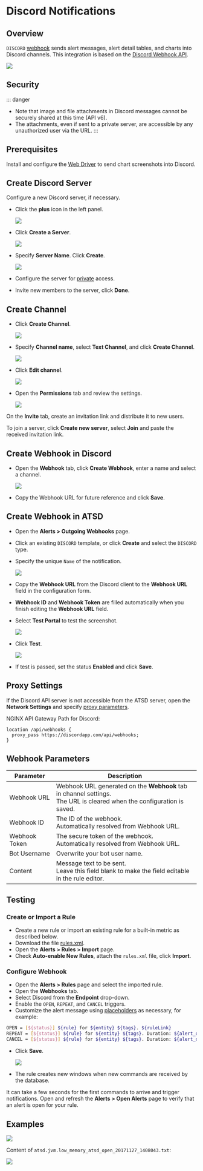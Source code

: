 # Discord Notifications

## Overview

`DISCORD` [webhook](../notifications/README.md) sends alert messages, alert detail tables, and charts into Discord channels. This integration is based on the [Discord Webhook API](https://discordapp.com/developers/docs/resources/webhook).

![](./images/discord.png)

## Security

::: danger
* Note that image and file attachments in Discord messages cannot be securely shared at this time (API v6).
* The attachments, even if sent to a private server, are accessible by any unauthorized user via the URL.
:::

## Prerequisites

Install and configure the [Web Driver](web-driver.md) to send chart screenshots into Discord.

## Create Discord Server

Configure a new Discord server, if necessary.

* Click the **plus** icon in the left panel.

     ![](./images/create_server.png)

* Click **Create a Server**.

     ![](./images/create_server2.png)

* Specify **Server Name**. Click **Create**.

     ![](./images/create_server3.png)

* Configure the server for [private](https://support.discordapp.com/hc/en-us/articles/206143407-How-do-I-set-up-private-servers-without-passwords-) access.

* Invite new members to the server, click **Done**.

## Create Channel

* Click **Create Channel**.

     ![](./images/create_discord_channel.png)

* Specify **Channel name**, select **Text Channel**, and click **Create Channel**.

     ![](./images/create_discord_channel2.png)

* Click **Edit channel**.

     ![](./images/create_discord_channel3.png)

* Open the **Permissions** tab and review the settings.

     ![](./images/create_discord_channel4.png)

On the **Invite** tab, create an invitation link and distribute it to new users.

To join a server, click **Create new server**, select **Join** and paste the received invitation link.

## Create Webhook in Discord

* Open the **Webhook** tab, click **Create Webhook**, enter a name and select a channel.

    ![](./images/create_webhook.png)

* Copy the Webhook URL for future reference and click **Save**.

## Create Webhook in ATSD

* Open the **Alerts > Outgoing Webhooks** page.
* Click an existing `DISCORD` template, or click **Create** and select the `DISCORD` type.
* Specify the unique `Name` of the notification.

    ![](./images/discord_1.png)

* Copy the **Webhook URL** from the Discord client to the **Webhook URL** field in the configuration form.
* **Webhook ID** and **Webhook Token** are filled automatically when you finish editing the **Webhook URL** field.
* Select **Test Portal** to test the screenshot.

    ![](./images/discord_settings.png)

* Click **Test**.

   ![](./images/discord_2.png)

* If test is passed, set the status **Enabled** and click **Save**.

## Proxy Settings

If the Discord API server is not accessible from the ATSD server, open the **Network Settings** and specify [proxy parameters](../notifications/README.md#network-settings).

NGINX API Gateway Path for Discord:

```ls
location /api/webhooks {
  proxy_pass https://discordapp.com/api/webhooks;
}
```

## Webhook Parameters

|**Parameter**|**Description**|
|---|---|
|Webhook URL|Webhook URL generated on the **Webhook** tab in channel settings.<br>The URL is cleared when the configuration is saved.|
|Webhook ID|The ID of the webhook.<br>Automatically resolved from Webhook URL.|
|Webhook Token|The secure token of the webhook.<br>Automatically resolved from Webhook URL.|
|Bot Username|Overwrite your bot user name.|
|Content|Message text to be sent.<br>Leave this field blank to make the field editable in the rule editor.|

## Testing

### Create or Import a Rule

* Create a new rule or import an existing rule for a built-in metric as described below.
* Download the file [rules.xml](./resources/rules.xml).
* Open the **Alerts > Rules > Import** page.
* Check **Auto-enable New Rules**, attach the `rules.xml` file, click **Import**.

### Configure Webhook

* Open the **Alerts > Rules** page and select the imported rule.
* Open the **Webhooks** tab.
* Select Discord from the **Endpoint** drop-down.
* Enable the `OPEN`, `REPEAT`, and `CANCEL` triggers.
* Customize the alert message using [placeholders](../placeholders.md) as necessary, for example:

```bash
OPEN = [${status}] ${rule} for ${entity} ${tags}. ${ruleLink}
REPEAT = [${status}] ${rule} for ${entity} ${tags}. Duration: ${alert_duration_interval}. ${ruleLink}
CANCEL = [${status}] ${rule} for ${entity} ${tags}. Duration: ${alert_duration_interval}. ${ruleLink}
```

* Click **Save**.

    ![](./images/discord_notification.png)

* The rule creates new windows when new commands are received by the database.

It can take a few seconds for the first commands to arrive and trigger notifications. Open and refresh the **Alerts > Open Alerts** page to verify that an alert is open for your rule.

## Examples

   ![](./images/discord_test_1.png)

   Content of `atsd.jvm.low_memory_atsd_open_20171127_1408043.txt`:

   ![](./images/discord_test_2.png)
